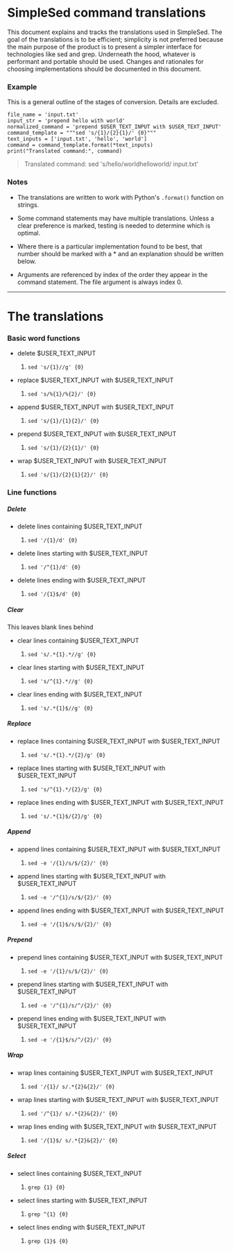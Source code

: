 # SimpleSed command translations

This document explains and tracks the translations used in SimpleSed. The goal of the translations is to be efficient; simplicity is not preferred because the main purpose of the product is to present a simpler interface for technologies like sed and grep. Underneath the hood, whatever is performant and portable should be used. Changes and rationales for choosing implementations should be documented in this document.

### Example
This is a general outline of the stages of conversion. Details are excluded.
```
file_name = 'input.txt'
input_str = 'prepend hello with world'
normalized_command = 'prepend $USER_TEXT_INPUT with $USER_TEXT_INPUT'
command_template = """sed 's/{1}/{2}{1}/' {0}"""
text_inputs = ['input.txt', 'hello', 'world']
command = command_template.format(*text_inputs)
print("Translated command:", command)
```
> Translated command: sed 's/hello/worldhelloworld/ input.txt' 

### Notes

* The translations are written to work with Python's `.format()` function on strings.

* Some command statements may have multiple translations. Unless a clear preference is marked, testing is needed to determine which is optimal.

* Where there is a particular implementation found to be best, that number should be marked with a * and an explanation should be written below.

* Arguments are referenced by index of the order they appear in the command statement. The file argument is always index 0.


***
# The translations

### Basic word functions

* delete $USER_TEXT_INPUT
  1. `sed 's/{1}//g' {0}`

* replace $USER_TEXT_INPUT with $USER_TEXT_INPUT
  1. `sed 's/%{1}/%{2}/' {0}`

* append $USER_TEXT_INPUT with $USER_TEXT_INPUT
  1. `sed 's/{1}/{1}{2}/' {0}`

* prepend $USER_TEXT_INPUT with $USER_TEXT_INPUT
  1. `sed 's/{1}/{2}{1}/' {0}`

* wrap $USER_TEXT_INPUT with $USER_TEXT_INPUT
  1. `sed 's/{1}/{2}{1}{2}/' {0}`

### Line functions

##### Delete

* delete lines containing $USER_TEXT_INPUT
  1. `sed '/{1}/d' {0}`

* delete lines starting with $USER_TEXT_INPUT
  1. `sed '/^{1}/d' {0}`

* delete lines ending with $USER_TEXT_INPUT
  1. `sed '/{1}$/d' {0}`

##### Clear
This leaves blank lines behind

* clear lines containing $USER_TEXT_INPUT
  1. `sed 's/.*{1}.*//g' {0}`

* clear lines starting with $USER_TEXT_INPUT
  1. `sed 's/^{1}.*//g' {0}`

* clear lines ending with $USER_TEXT_INPUT
  1. `sed 's/.*{1}$//g' {0}`


##### Replace

* replace lines containing $USER_TEXT_INPUT with $USER_TEXT_INPUT
  1. `sed 's/.*{1}.*/{2}/g' {0}`


* replace lines starting with $USER_TEXT_INPUT with $USER_TEXT_INPUT
  1. `sed 's/^{1}.*/{2}/g' {0}`

* replace lines ending with $USER_TEXT_INPUT with $USER_TEXT_INPUT
  1. `sed 's/.*{1}$/{2}/g' {0}`


##### Append

* append lines containing $USER_TEXT_INPUT with $USER_TEXT_INPUT
  1. `sed -e '/{1}/s/$/{2}/' {0}`

* append lines starting with $USER_TEXT_INPUT with $USER_TEXT_INPUT
  1. `sed -e '/^{1}/s/$/{2}/' {0}`

* append lines ending with $USER_TEXT_INPUT with $USER_TEXT_INPUT
  1. `sed -e '/{1}$/s/$/{2}/' {0}`


##### Prepend

* prepend lines containing $USER_TEXT_INPUT with $USER_TEXT_INPUT
  1. `sed -e '/{1}/s/$/{2}/' {0}`

* prepend lines starting with $USER_TEXT_INPUT with $USER_TEXT_INPUT
  1. `sed -e '/^{1}/s/^/{2}/' {0}`

* prepend lines ending with $USER_TEXT_INPUT with $USER_TEXT_INPUT
  1. `sed -e '/{1}$/s/^/{2}/' {0}`


##### Wrap

* wrap lines containing $USER_TEXT_INPUT with $USER_TEXT_INPUT
  1. `sed '/{1}/ s/.*{2}&{2}/' {0}`

* wrap lines starting with $USER_TEXT_INPUT with $USER_TEXT_INPUT
  1. `sed '/^{1}/ s/.*{2}&{2}/' {0}`

* wrap lines ending with $USER_TEXT_INPUT with $USER_TEXT_INPUT
  1. `sed '/{1}$/ s/.*{2}&{2}/' {0}`


##### Select

* select lines containing $USER_TEXT_INPUT
  1. `grep {1} {0}`

* select lines starting with $USER_TEXT_INPUT
  1. `grep ^{1} {0}`

* select lines ending with $USER_TEXT_INPUT
  1. `grep {1}$ {0}`